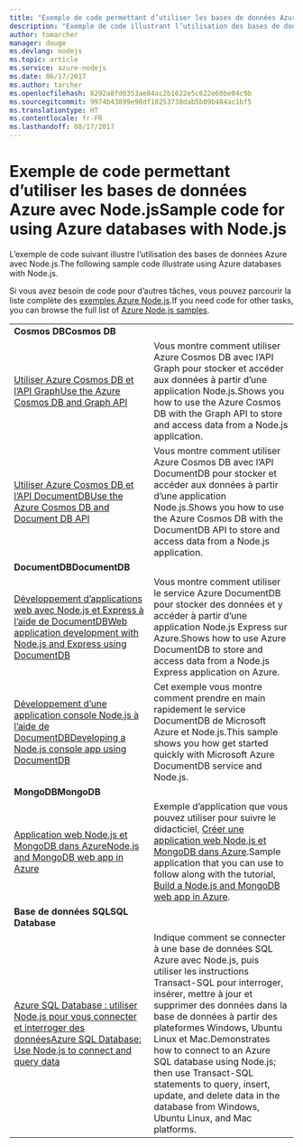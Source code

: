 ```yaml
---
title: "Exemple de code permettant d’utiliser les bases de données Azure avec Node.js"
description: "Exemple de code illustrant l’utilisation des bases de données Azure avec Node.js."
author: tomarcher
manager: douge
ms.devlang: nodejs
ms.topic: article
ms.service: azure-nodejs
ms.date: 06/17/2017
ms.author: tarcher
ms.openlocfilehash: 8292a8fd0353ae84ac2b1622e5c622e60be04c9b
ms.sourcegitcommit: 9974b43899e98df10253738dab5b09b484ac1bf5
ms.translationtype: HT
ms.contentlocale: fr-FR
ms.lasthandoff: 08/17/2017
---
```

# <a name="sample-code-for-using-azure-databases-with-nodejs"></a><span data-ttu-id="755e5-103">Exemple de code permettant d’utiliser les bases de données Azure avec Node.js</span><span class="sxs-lookup"><span data-stu-id="755e5-103">Sample code for using Azure databases with Node.js</span></span>

<span data-ttu-id="755e5-104">L’exemple de code suivant illustre l’utilisation des bases de données Azure avec Node.js.</span><span class="sxs-lookup"><span data-stu-id="755e5-104">The following sample code illustrate using Azure databases with Node.js.</span></span>

<span data-ttu-id="755e5-105">Si vous avez besoin de code pour d’autres tâches, vous pouvez parcourir la liste complète des [exemples Azure Node.js](https://azure.microsoft.com/resources/samples/?term=nodejs).</span><span class="sxs-lookup"><span data-stu-id="755e5-105">If you need code for other tasks, you can browse the full list of [Azure Node.js samples](https://azure.microsoft.com/resources/samples/?term=nodejs).</span></span>

| | |
|---|---|
| <span data-ttu-id="755e5-106">**Cosmos DB**</span><span class="sxs-lookup"><span data-stu-id="755e5-106">**Cosmos DB**</span></span> ||
| [<span data-ttu-id="755e5-107">Utiliser Azure Cosmos DB et l’API Graph</span><span class="sxs-lookup"><span data-stu-id="755e5-107">Use the Azure Cosmos DB and Graph API</span></span>](https://azure.microsoft.com/resources/samples/azure-cosmos-db-graph-nodejs-getting-started/) | <span data-ttu-id="755e5-108">Vous montre comment utiliser Azure Cosmos DB avec l’API Graph pour stocker et accéder aux données à partir d’une application Node.js.</span><span class="sxs-lookup"><span data-stu-id="755e5-108">Shows you how to use the Azure Cosmos DB with the Graph API to store and access data from a Node.js application.</span></span> |
| [<span data-ttu-id="755e5-109">Utiliser Azure Cosmos DB et l’API DocumentDB</span><span class="sxs-lookup"><span data-stu-id="755e5-109">Use the Azure Cosmos DB and Document DB API</span></span>](https://azure.microsoft.com/resources/samples/azure-cosmos-db-documentdb-nodejs-getting-started/) | <span data-ttu-id="755e5-110">Vous montre comment utiliser Azure Cosmos DB avec l’API DocumentDB pour stocker et accéder aux données à partir d’une application Node.js.</span><span class="sxs-lookup"><span data-stu-id="755e5-110">Shows you how to use the Azure Cosmos DB with the DocumentDB API to store and access data from a Node.js application.</span></span> |
| <span data-ttu-id="755e5-111">**DocumentDB**</span><span class="sxs-lookup"><span data-stu-id="755e5-111">**DocumentDB**</span></span> ||
| [<span data-ttu-id="755e5-112">Développement d’applications web avec Node.js et Express à l’aide de DocumentDB</span><span class="sxs-lookup"><span data-stu-id="755e5-112">Web application development with Node.js and Express using DocumentDB</span></span>](https://azure.microsoft.com/resources/samples/documentdb-node-todo-app/) | <span data-ttu-id="755e5-113">Vous montre comment utiliser le service Azure DocumentDB pour stocker des données et y accéder à partir d’une application Node.js Express sur Azure.</span><span class="sxs-lookup"><span data-stu-id="755e5-113">Shows how to use Azure DocumentDB to store and access data from a Node.js Express application on Azure.</span></span> |
| [<span data-ttu-id="755e5-114">Développement d’une application console Node.js à l’aide de DocumentDB</span><span class="sxs-lookup"><span data-stu-id="755e5-114">Developing a Node.js console app using DocumentDB</span></span>](https://azure.microsoft.com/resources/samples/documentdb-node-getting-started/) | <span data-ttu-id="755e5-115">Cet exemple vous montre comment prendre en main rapidement le service DocumentDB de Microsoft Azure et Node.js.</span><span class="sxs-lookup"><span data-stu-id="755e5-115">This sample shows you how get started quickly with Microsoft Azure DocumentDB service and Node.js.</span></span> |
| <span data-ttu-id="755e5-116">**MongoDB**</span><span class="sxs-lookup"><span data-stu-id="755e5-116">**MongoDB**</span></span> ||
| [<span data-ttu-id="755e5-117">Application web Node.js et MongoDB dans Azure</span><span class="sxs-lookup"><span data-stu-id="755e5-117">Node.js and MongoDB web app in Azure</span></span>](https://azure.microsoft.com/resources/samples/meanjs/) | <span data-ttu-id="755e5-118">Exemple d’application que vous pouvez utiliser pour suivre le didacticiel, [Créer une application web Node.js et MongoDB dans Azure](http://docs.microsoft.com/azure/app-service-web/app-service-web-tutorial-nodejs-mongodb-app?toc=/azure/node/toc.json&bc=/azure/node/toc.json).</span><span class="sxs-lookup"><span data-stu-id="755e5-118">Sample application that you can use to follow along with the tutorial, [Build a Node.js and MongoDB web app in Azure](http://docs.microsoft.com/azure/app-service-web/app-service-web-tutorial-nodejs-mongodb-app?toc=/azure/node/toc.json&bc=/azure/node/toc.json).</span></span> |
| <span data-ttu-id="755e5-119">**Base de données SQL**</span><span class="sxs-lookup"><span data-stu-id="755e5-119">**SQL Database**</span></span> ||
| [<span data-ttu-id="755e5-120">Azure SQL Database : utiliser Node.js pour vous connecter et interroger des données</span><span class="sxs-lookup"><span data-stu-id="755e5-120">Azure SQL Database: Use Node.js to connect and query data</span></span>](https://docs.microsoft.com/azure/sql-database/sql-database-connect-query-nodejs) | <span data-ttu-id="755e5-121">Indique comment se connecter à une base de données SQL Azure avec Node.js, puis utiliser les instructions Transact-SQL pour interroger, insérer, mettre à jour et supprimer des données dans la base de données à partir des plateformes Windows, Ubuntu Linux et Mac.</span><span class="sxs-lookup"><span data-stu-id="755e5-121">Demonstrates how to connect to an Azure SQL database using Node.js; then use Transact-SQL statements to query, insert, update, and delete data in the database from Windows, Ubuntu Linux, and Mac platforms.</span></span> |